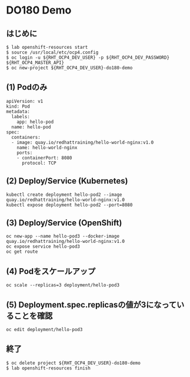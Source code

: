# DO180 Demo

## はじめに
```
$ lab openshift-resources start
$ source /usr/local/etc/ocp4.config
$ oc login -u ${RHT_OCP4_DEV_USER} -p ${RHT_OCP4_DEV_PASSWORD} ${RHT_OCP4_MASTER_API}
$ oc new-project ${RHT_OCP4_DEV_USER}-do180-demo
```

## (1) Podのみ

```
apiVersion: v1
kind: Pod
metadata:
  labels:
    app: hello-pod
  name: hello-pod
spec:
  containers:
  - image: quay.io/redhattraining/hello-world-nginx:v1.0
    name: hello-world-nginx
    ports:
    - containerPort: 8080
      protocol: TCP
```

## (2) Deploy/Service (Kubernetes)
```
kubectl create deployment hello-pod2 --image quay.io/redhattraining/hello-world-nginx:v1.0
kubectl expose deployment hello-pod2 --port=8080
```

## (3) Deploy/Service (OpenShift)
```
oc new-app --name hello-pod3 --docker-image quay.io/redhattraining/hello-world-nginx:v1.0 
oc expose service hello-pod3
oc get route
```

## (4) Podをスケールアップ
```
oc scale --replicas=3 deployment/hello-pod3
```

## (5) Deployment.spec.replicasの値が3になっていることを確認
```
oc edit deployment/hello-pod3
```

## 終了
```
$ oc delete project ${RHT_OCP4_DEV_USER}-do180-demo
$ lab openshift-resources finish
```

